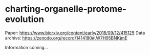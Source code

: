 # charting-organelle-protome-evolution

Paper: https://www.biorxiv.org/content/early/2018/09/12/415125
Data archive: https://zenodo.org/record/1414180#.W7H95BNKjmE



Information coming...
